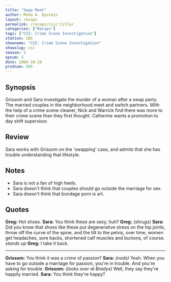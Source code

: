 ```yaml
---
title: "Swap Meet"
author: Mika A. Epstein
layout: recaps
permalink: /recaps/csi/:title/
categories: ["Recaps"]
tags: ["CSI: Crime Scene Investigation"]
station: CBS
showname: "CSI: Crime Scene Investigation"
showslug: csi
season: 5
epnum: 5
date: 2004-10-28
prodnum: 505
---
```


## Synopsis

Grissom and Sara investigate the murder of a woman after a swap party. The married couples in the neighborhood meet and switch partners. With the help of a crime scene cleaner, Nick and Warrick find there was more to their crime scene than they first thought. Catherine wants a promotion to day shift supervisor.

## Review

Sara works with Grissom on the 'swapping' case, and admits that she has trouble understanding that lifestyle.

## Notes

* Sara is not a fan of high heels.
* Sara doesn't think that couples should go outside the marriage for sex.
* Sara doesn't think that bondage porn is art.

## Quotes

**Greg:** Hot shoes.
**Sara:** You think these are sexy, huh?
**Greg:** _(shrugs)_
**Sara:** Did you know that shoes like these put degenerative stress on the hip joints, throw off the curve of the spine, and the tilt to the pelvis, over time, women get headaches, sore backs, shortened calf muscles and bunions, of course. _stands up_
**Greg:** I take it back.

- - -

**Grissom:** You think it was a crime of passion?
**Sara:** _(nods)_ Yeah. When you have to go outside a marriage for passion, you're in trouble. And you're asking for trouble.
**Grissom:** _(looks over at Bradys)_ Well, they say they're happily married.
**Sara:** You think they're happy?
